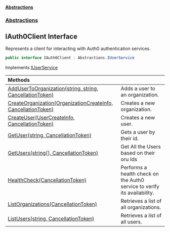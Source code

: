 #### [Abstractions](../../index.md 'index')
### [Abstractions](../index.md 'Abstractions')

## IAuth0Client Interface

Represents a client for interacting with Auth0 authentication services\.

```csharp
public interface IAuth0Client : Abstractions.IUserService
```

Implements [IUserService](../IUserService/index.md 'Abstractions\.IUserService')

| Methods | |
| :--- | :--- |
| [AddUserToOrganization\(string, string, CancellationToken\)](AddUserToOrganization(string,string,CancellationToken).md 'Abstractions\.IAuth0Client\.AddUserToOrganization\(string, string, System\.Threading\.CancellationToken\)') | Adds a user to an organization\. |
| [CreateOrganization\(OrganizationCreateInfo, CancellationToken\)](CreateOrganization(OrganizationCreateInfo,CancellationToken).md 'Abstractions\.IAuth0Client\.CreateOrganization\(Abstractions\.OrganizationCreateInfo, System\.Threading\.CancellationToken\)') | Creates a new organization\. |
| [CreateUser\(UserCreateInfo, CancellationToken\)](CreateUser(UserCreateInfo,CancellationToken).md 'Abstractions\.IAuth0Client\.CreateUser\(Abstractions\.UserCreateInfo, System\.Threading\.CancellationToken\)') | Creates a new user\. |
| [GetUser\(string, CancellationToken\)](GetUser(string,CancellationToken).md 'Abstractions\.IAuth0Client\.GetUser\(string, System\.Threading\.CancellationToken\)') | Gets a user by their id\. |
| [GetUsers\(string\[\], CancellationToken\)](GetUsers(string[],CancellationToken).md 'Abstractions\.IAuth0Client\.GetUsers\(string\[\], System\.Threading\.CancellationToken\)') | Get All the Users based on their oru Ids |
| [HealthCheck\(CancellationToken\)](HealthCheck(CancellationToken).md 'Abstractions\.IAuth0Client\.HealthCheck\(System\.Threading\.CancellationToken\)') | Performs a health check on the Auth0 service to verify its availability\. |
| [ListOrganizations\(CancellationToken\)](ListOrganizations(CancellationToken).md 'Abstractions\.IAuth0Client\.ListOrganizations\(System\.Threading\.CancellationToken\)') | Retrieves a list of all organizations\. |
| [ListUsers\(string, CancellationToken\)](ListUsers(string,CancellationToken).md 'Abstractions\.IAuth0Client\.ListUsers\(string, System\.Threading\.CancellationToken\)') | Retrieves a list of all users\. |
